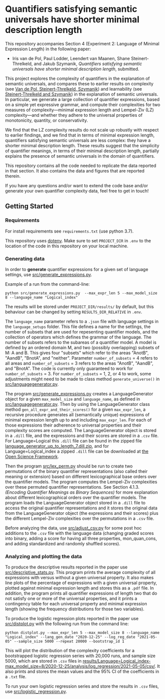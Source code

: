 # Quantifiers satisfying semantic universals have shorter minimal description length

This repository accompanies Section 4 (Experiment 2: Language of Minimal Expression Length) in the following paper:
* Iris van de Pol, Paul Lodder, Leendert van Maanen, Shane Steinert-Threlkeld, and Jakub Szymanik, *Quantifiers satisfying semantic universals have shorter minimal description length*, submitted.

This project explores the complexity of quantifiers in the explanation of semantic universals, and compares these to earlier results on complexity (see [Van de Pol, Steinert-Threlkeld, Szymanik](https://cogsci.mindmodeling.org/2019/papers/0507/0507.pdf)) and learnability (see [Steinert-Threlkeld and Szymanik](https://semprag.org/index.php/sp/article/viewFile/sp.12.4/pdf)) in the explanation of semantic universals. In particular, we generate a large collection of quantifier expressions, based on a simple yet expressive grammar, and compute their complexities for two measures of complexity—minimal expression length and Lempel-Ziv (LZ) complexity—and whether they adhere to the universal properties of monotonicity, quantity, or conservativity.

We find that the LZ complexity results do not scale up robustly with respect to earlier findings, and we find that in terms of minimal expression length, quantifiers satisfying semantic universals are less complex: they have a shorter minimal description length. These results suggest that the simplicity of quantifier meanings, in terms of their minimal description length, partially explains the presence of semantic universals in the domain of quantifiers.

This repository contains all the code needed to replicate the data reported in that section. It also contains the data and figures that are reported therein.

If you have any questions and/or want to extend the code base and/or generate your own quantifier complexity data, feel free to get in touch!

## Getting Started

### Requirements

For install requirements see `requirements.txt` (use python 3.7).

This repository uses [dotenv](https://pypi.org/project/python-dotenv/).
Make sure to set `PROJECT_DIR` in `.env` to the location of the code in this repository on your local machine.

### Generating data

In order to **generate** quantifier expressions for a given set of language settings, use [src/generate_expressions.py](src/generate_expressions.py).

Example of a run from the command-line:

```
python src/generate_expressions.py  --max_expr_len 5 --max_model_size 8 --language_name "Logical_index"
```

The results will be stored under `PROJECT_DIR/results/` by default, but
this behaviour can be changed by setting `RESULTS_DIR_RELATIVE` in `.env`.

The `language_name` parameter refers to a `.json` file with language settings in the `language_setups` folder.
This file defines a name for the settings, the number of subsets that are used for repesenting quantifier models, and the collection of operators which defines the grammar of the language.
The number of subsets refers to the subareas of a quantifier model.
A model is defined by an ordered domain M, and two (possibly overlapping) subsets of M: A and B.
This gives four "subsets" which refer to the areas "AnotB", "AandB", "BnotA", and "neither".
Parameter `number_of_subsets` = 4 refers to all areas and `number_of_subsets` = 3 refers to the areas "AnotB", "AandB", and "BnotA".
The code is currently only guaranteed to work for `number_of_subsets` = 3.
For `number_of_subsets` = 1, 2, or 4 to work, some adjustments might need to be made to class method `generate_universe()` in [src/languagegenerator.py](src/languagegenerator.py).

The program [src/generate_expressions.py](src/generate_expressions.py) creates a LanguageGenerator object for a given `max_model_size` and `language_name`, as defined in [src/languagegenerator.py](src/languagegenerator.py).
Then by using the LanguageGenerator class method `gen_all_expr_and_their_scores()` for a given `max_expr_len`, a recursive procedure generates all (semantically unique) expressions of minimal expression length up to and including `max_expr_len`.
For each of those expressions their adherence to universal properties and their complexity scores are computed.
The LanguageGenerator object is stored in a `.dill` file, and the expressions and their scores are stored in a `.csv` file.
For Language=Logical this `.dill` file can be found in the zipped file [language_generator_up_to_length_7.dill.zip](results/Language=Logical-max_model_size=8/2022-03-11/language_generators/language_generator_up_to_length_7.dill.zip), and for Language=Logical_index a zipped `.dill` file can be downloaded at [the Open Science Framework](https://osf.io/nh9tw/).

Then the program [src/lex_perm.py](src/lex_perm.py) should be run to create two permutations of the binary quantifier representations (also called their meaning or extension) based on different lexicographical base orders over the quantifier models. The program computes the Lempel-Ziv complexities over these permuted quantifier representations.
See Section 4.1.3. *(Encoding Quantifier Meanings as Binary Sequences)* for more explanation about different lexicographical orders over the quantifier models.
The program loads the LanguageGenerator object stored in a `.dill` file to access the original quantifier representations and it stores the original data from the LanguageGenerator object (the expressions and their scores) plus the different Lempel-Ziv complexities over the permutations in a `.csv` file.

Before analyzing the data, use [src/adjust_csv.py](src/adjust_csv.py) for some post hoc additions to the `.csv` file with the language data (changing graded scores into binary, adding a score for having all three properties, mon_quan_cons, and adding standardized and randomly shuffled scores).

### Analyzing and plotting the data

To produce the descriptive results reported in the paper use [src/descriptive_stats.py](src/descriptive_stats.py).
This program prints the average complexity of all expressions with versus without a given universal property.
It also makes line plots of the percentage of expressions with a given universal property, plotted against minimal expression length and stores this as a `.pdf` file.
In addition, the program prints all quantifier expressions of length two that do not satisfy one or more of the universal properties, and it prints a contingency table for each universal property and minimal expression length (showing the frequency distributions for those two variables).

To produce the logistic regression plots reported in the paper use [src/distplot.py](src/distplot.py) with the following run from the command line:

```
python distplot.py --max_expr_len 5 --max_model_size 8 --language_name "Logical_index" --lang_gen_date "2020-12-25" --log_reg_date "2021-05-05" --sample_size 5000 --repeat 20000 --bootstrap_id 1
```

This will plot the distribution of the complexity coefficients for a bootstrapped logistic regression series with 20,000 runs, and sample size 5000, which are stored in `.csv` files in [results/Language=Logical_index-max_model_size=8/2020-12-25/analysis/log_regression/2021-05-05/csv/](results/Language=Logical_index-max_model_size=8/2020-12-25/analysis/log_regression/2021-05-05/csv/).
It also prints and stores the mean values and the 95% CI of the coefficients in a `.txt` file.

To run your own logistic regression series and store the results in `.csv` files, use [src/logistic_regression.py](src/logistic_regression.py).
